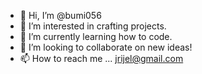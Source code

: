 - 👋 Hi, I’m @bumi056
- 👀 I’m interested in crafting projects.
- 🌱 I’m currently learning how to code.
- 💞️ I’m looking to collaborate on new ideas!
- 📫 How to reach me ... jrijel@gmail.com

<!---
bumi056/bumi056 is a ✨ special ✨ repository because its `README.md` (this file) appears on your GitHub profile.
You can click the Preview link to take a look at your changes.
--->
